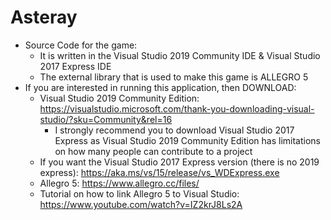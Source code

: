 # Asteray
- Source Code for the game:
  - It is written in the Visual Studio 2019 Community IDE & Visual Studio 2017 Express IDE
  - The external library that is used to make this game is ALLEGRO 5
- If you are interested in running this application, then DOWNLOAD:
  - Visual Studio 2019 Community Edition: https://visualstudio.microsoft.com/thank-you-downloading-visual-studio/?sku=Community&rel=16
    - I strongly recommend you to download Visual Studio 2017 Express as Visual Studio 2019 Community Edition has limitations on how many people can contribute to a project
  - If you want the Visual Studio 2017 Express version (there is no 2019 express): https://aka.ms/vs/15/release/vs_WDExpress.exe
  - Allegro 5: https://www.allegro.cc/files/
  - Tutorial on how to link Allegro 5 to Visual Studio: https://www.youtube.com/watch?v=IZ2krJ8Ls2A
